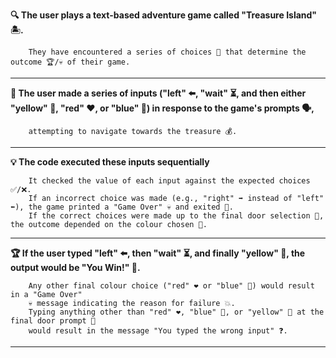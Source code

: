 **🔍 The user plays a text-based adventure game called "Treasure Island" 🏝️.**
      
        They have encountered a series of choices 🤔 that determine the outcome 🏆/💀 of their game.
________________________________________________________________________________________________________________________________________________________________________
**🎯 The user made a series of inputs ("left" ⬅️, "wait" ⏳, and then either "yellow" 💛, "red" ❤️, or "blue" 💙) in response to the game's prompts 🗣️,**
        
        attempting to navigate towards the treasure 💰.
_______________________________________________________________________________________________________________________________________________________________________
**💡 The code executed these inputs sequentially**
        
        It checked the value of each input against the expected choices ✅/❌. 
        If an incorrect choice was made (e.g., "right" ➡️ instead of "left" ⬅️), the game printed a "Game Over" 💀 and exited 🚪. 
        If the correct choices were made up to the final door selection 🚪, the outcome depended on the colour chosen 🎨.
________________________________________________________________________________________________________________________________________________________________________
**🏆  If the user typed "left" ⬅️, then "wait" ⏳, and finally "yellow" 💛, the output would be "You Win!" 🎉.**
        
        Any other final colour choice ("red" ❤️ or "blue" 💙) would result in a "Game Over" 
        💀 message indicating the reason for failure 💥. 
        Typing anything other than "red" ❤️, "blue" 💙, or "yellow" 💛 at the final door prompt 🚪 
        would result in the message "You typed the wrong input" ❓.
________________________________________________________________________________________________________________________________________________________________________
